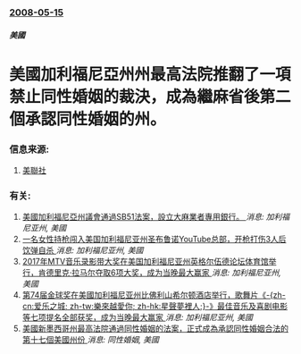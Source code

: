 ### [2008-05-15](/news/2008/05/15/index.md)

##### 美國
# 美國加利福尼亞州州最高法院推翻了一項禁止同性婚姻的裁決，成為繼麻省後第二個承認同性婚姻的州。




### 信息来源:

1. [美聯社](https://web.archive.org/web/20080521063149/http://ap.google.com/article/ALeqM5hZmLBrL36NObNyMR0ghXN7vB5hYwD90M6T500)

### 有关:

1. [美國加利福尼亞州議會通過SB51法案，設立大麻業者專用銀行。 ](/zh/news/2019/05/19/美國加利福尼亞州議會通過SB51法案-設立大麻業者專用銀行.md) _消息: 加利福尼亚州, 美國_
2. [一名女性持枪闯入美国加利福尼亚州圣布鲁诺YouTube总部，开枪打伤3人后饮弹自杀 ](/zh/news/2018/04/3/一名女性持枪闯入美国加利福尼亚州圣布鲁诺YouTube总部-开枪打伤3人后饮弹自杀.md) _消息: 加利福尼亚州, 美國_
3. [2017年MTV音乐录影带大奖在美国加利福尼亚州英格尔伍德论坛体育馆举行，肯德里克·拉马尔夺取6项大奖，成为当晚最大赢家 ](/zh/news/2017/08/27/2017年MTV音乐录影带大奖在美国加利福尼亚州英格尔伍德论坛体育馆举行-肯德里克-拉马尔夺取6项大奖-成为当晚最大赢家.md) _消息: 加利福尼亚州, 美國_
4. [第74届金球奖在美國加利福尼亚州比佛利山希尔顿酒店举行，歌舞片《-{zh-cn:爱乐之城; zh-tw:樂來越愛你; zh-hk:星聲夢裡人;}-》最佳音乐及喜剧电影等七项提名全部获奖，成为当晚最大赢家 ](/zh/news/2017/01/8/第74届金球奖在美國加利福尼亚州比佛利山希尔顿酒店举行-歌舞片-zh-cn-爱乐之城-zh-tw-樂來越愛你-z.md) _消息: 加利福尼亚州, 美國_
5. [ 美國新墨西哥州最高法院通過同性婚姻的法案，正式成為承認同性婚姻合法的第十七個美國州份 ](/zh/news/2013/12/19/美國新墨西哥州最高法院通過同性婚姻的法案-正式成為承認同性婚姻合法的第十七個美國州份.md) _消息: 同性婚姻, 美國_

